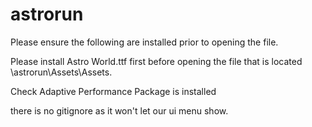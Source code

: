 # astrorun

Please ensure the following are installed prior to opening the file.

Please install Astro World.ttf first before opening the file that is located \astrorun\Assets\Assets.

Check Adaptive Performance Package is installed



there is no gitignore as it won't let our ui menu show. 
